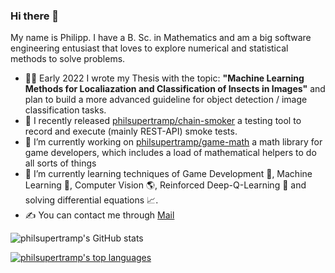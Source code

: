 ### Hi there 👋
My name is Philipp.
I have a B. Sc. in Mathematics and am a big software engineering entusiast that loves to explore numerical and statistical methods to solve problems.

- 👨‍🏫 Early 2022 I wrote my Thesis with the topic: **"Machine Learning Methods for Localiazation and Classification of Insects in Images"** and plan to build a more advanced guideline for object detection / image classification tasks.
- 🤖 I recently released [philsupertramp/chain-smoker](https://github.com/philsupertramp/chain-smoker) a testing tool to record and execute (mainly REST-API) smoke tests.
- 🔭 I’m currently working on [philsupertramp/game-math](https://github.com/philsupertramp/game-math) a math library for game developers, which includes a load of mathematical helpers to do all sorts of things
- 🌱 I’m currently learning techniques of Game Development 👾, Machine Learning 🤖, Computer Vision 🌎, Reinforced Deep-Q-Learning 🐤 and solving differential equations 📈.
- ✍️ You can contact me through [Mail](mailto:philipp@godesteem.de)

![philsupertramp's GitHub stats](https://github-readme-stats.vercel.app/api?username=philsupertramp&show_icons=true&bg_color=00000000)

[![philsupertramp's top languages](https://github-readme-stats.vercel.app/api/top-langs/?username=philsupertramp&theme=blue-green&layout=compact)](https://github.com/anuraghazra/github-readme-stats)

